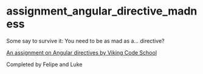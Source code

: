 # assignment_angular_directive_madness
Some say to survive it: You need to be as mad as a... directive?


[An assignment on Angular directives by Viking Code School](http://www.vikingcodeschool.com/)

Completed by Felipe and Luke